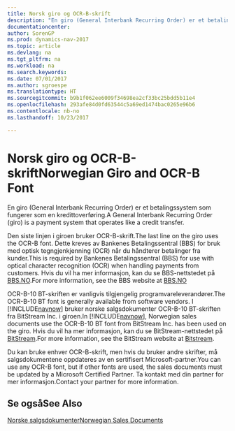 ```yaml
---
title: Norsk giro og OCR-B-skrift
description: "En giro (General Interbank Recurring Order) er et betalingssystem som fungerer som en kredittoverføring."
documentationcenter: 
author: SorenGP
ms.prod: dynamics-nav-2017
ms.topic: article
ms.devlang: na
ms.tgt_pltfrm: na
ms.workload: na
ms.search.keywords: 
ms.date: 07/01/2017
ms.author: sgroespe
ms.translationtype: HT
ms.sourcegitcommit: b9b1f062ee6009f34698ea2cf33bc25bdd5b11e4
ms.openlocfilehash: 293afe84d0fd63544c5a69ed1474bac0265e96b6
ms.contentlocale: nb-no
ms.lasthandoff: 10/23/2017

---
```

# <a name="norwegian-giro-and-ocr-b-font"></a><span data-ttu-id="9a291-103">Norsk giro og OCR-B-skrift</span><span class="sxs-lookup"><span data-stu-id="9a291-103">Norwegian Giro and OCR-B Font</span></span>
<span data-ttu-id="9a291-104">En giro (General Interbank Recurring Order) er et betalingssystem som fungerer som en kredittoverføring.</span><span class="sxs-lookup"><span data-stu-id="9a291-104">A General Interbank Recurring Order (giro) is a payment system that operates like a credit transfer.</span></span>  

<span data-ttu-id="9a291-105">Den siste linjen i giroen bruker OCR-B-skrift.</span><span class="sxs-lookup"><span data-stu-id="9a291-105">The last line on the giro uses the OCR-B font.</span></span> <span data-ttu-id="9a291-106">Dette kreves av Bankenes Betalingssentral (BBS) for bruk med optisk tegngjenkjenning (OCR) når du håndterer betalinger fra kunder.</span><span class="sxs-lookup"><span data-stu-id="9a291-106">This is required by Bankenes Betalingssentral (BBS) for use with optical character recognition (OCR) when handling payments from customers.</span></span> <span data-ttu-id="9a291-107">Hvis du vil ha mer informasjon, kan du se BBS-nettstedet på [BBS.NO](http://www.nets.eu/no-nb/Pages/default.aspx).</span><span class="sxs-lookup"><span data-stu-id="9a291-107">For more information, see the BBS website at [BBS.NO](http://www.nets.eu/no-nb/Pages/default.aspx)</span></span>  

<span data-ttu-id="9a291-108">OCR-B-10 BT-skriften er vanligvis tilgjengelig programvareleverandører.</span><span class="sxs-lookup"><span data-stu-id="9a291-108">The OCR-B-10 BT font is generally available from software vendors.</span></span> <span data-ttu-id="9a291-109">I [!INCLUDE[navnow](../../includes/navnow_md.md)] bruker norske salgsdokumenter OCR-B-10 BT-skriften fra BitStream Inc. i giroen.</span><span class="sxs-lookup"><span data-stu-id="9a291-109">In [!INCLUDE[navnow](../../includes/navnow_md.md)], Norwegian sales documents use the OCR-B-10 BT font from BitStream Inc. has been used on the giro.</span></span> <span data-ttu-id="9a291-110">Hvis du vil ha mer informasjon, kan du se BitStream-nettstedet på [BitStream](http://www.bitstream.com/).</span><span class="sxs-lookup"><span data-stu-id="9a291-110">For more information, see the BitStream website at [Bitstream](http://www.bitstream.com/).</span></span>  

<span data-ttu-id="9a291-111">Du kan bruke enhver OCR-B-skrift, men hvis du bruker andre skrifter, må salgsdokumentene oppdateres av en sertifisert Microsoft-partner.</span><span class="sxs-lookup"><span data-stu-id="9a291-111">You can use any OCR-B font, but if other fonts are used, the sales documents must be updated by a Microsoft Certified Partner.</span></span> <span data-ttu-id="9a291-112">Ta kontakt med din partner for mer informasjon.</span><span class="sxs-lookup"><span data-stu-id="9a291-112">Contact your partner for more information.</span></span>  
  
## <a name="see-also"></a><span data-ttu-id="9a291-113">Se også</span><span class="sxs-lookup"><span data-stu-id="9a291-113">See Also</span></span>  
 [<span data-ttu-id="9a291-114">Norske salgsdokumenter</span><span class="sxs-lookup"><span data-stu-id="9a291-114">Norwegian Sales Documents</span></span>](norwegian-sales-documents.md)

